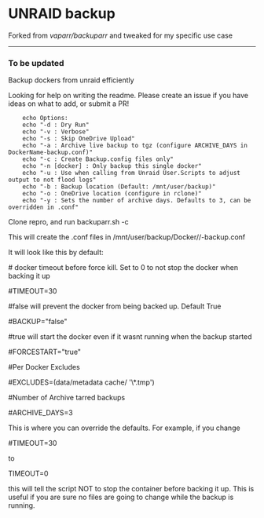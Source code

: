 # UNRAID backup
Forked from *vaparr/backuparr* and tweaked for my specific use case

---
### To be updated
Backup dockers from unraid efficiently


Looking for help on writing the readme.  Please create an issue if you have ideas on what to add, or submit a PR!

        echo Options:
        echo "-d : Dry Run"
        echo "-v : Verbose"
        echo "-s : Skip OneDrive Upload"
        echo "-a : Archive live backup to tgz (configure ARCHIVE_DAYS in DockerName-backup.conf)"
        echo "-c : Create Backup.config files only"
        echo "-n [docker] : Only backup this single docker"
        echo "-u : Use when calling from Unraid User.Scripts to adjust output to not flood logs"
        echo "-b : Backup location (Default: /mnt/user/backup)"
        echo "-o : OneDrive location (configure in rclone)"
        echo "-y : Sets the number of archive days. Defaults to 3, can be overridden in .conf"


Clone repro, and run backuparr.sh -c

This will create the .conf files in /mnt/user/backup/Docker/<name>/<name>-backup.conf

It will look like this by default:

<p>  # docker timeout before force kill. Set to 0 to not stop the docker when backing it up</p>
<p>  #TIMEOUT=30</p>
<p></p>
<p>  #false will prevent the docker from being backed up. Default True</p>
<p>  #BACKUP="false"</p>
<p></p>
<p>  #true will start the docker even if it wasnt running when the backup started</p>
<p>  #FORCESTART="true"</p>
<p></p>
<p>  #Per Docker Excludes</p>
<p>  #EXCLUDES=(data/metadata cache/ '\*.tmp')</p>
<p></p>
 <p> #Number of Archive tarred backups</p>
 <p> #ARCHIVE_DAYS=3</p>

This is where you can override the defaults.  For example, if you change

  \#TIMEOUT=30

to

  TIMEOUT=0

this will tell the script NOT to stop the container before backing it up.  This is useful if you are sure no files are going to change while the backup is running.

